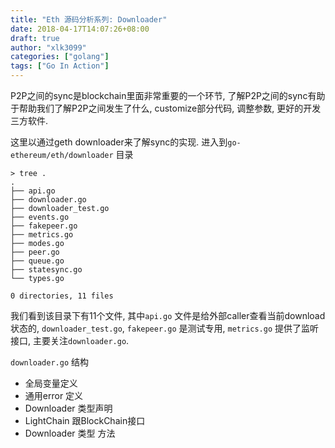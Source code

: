 ```yaml
---
title: "Eth 源码分析系列: Downloader"
date: 2018-04-17T14:07:26+08:00
draft: true
author: "xlk3099"
categories: ["golang"]
tags: ["Go In Action"]
---
```


P2P之间的sync是blockchain里面非常重要的一个环节, 了解P2P之间的sync有助于帮助我们了解P2P之间发生了什么, customize部分代码, 调整参数, 更好的开发三方软件. 

这里以通过geth downloader来了解sync的实现. 进入到`go-ethereum/eth/downloader` 目录

```
> tree .
.
├── api.go
├── downloader.go
├── downloader_test.go
├── events.go
├── fakepeer.go
├── metrics.go
├── modes.go
├── peer.go
├── queue.go
├── statesync.go
└── types.go

0 directories, 11 files

```
我们看到该目录下有11个文件, 其中`api.go` 文件是给外部caller查看当前download状态的, `downloader_test.go`, `fakepeer.go` 是测试专用, `metrics.go` 提供了监听接口, 主要关注`downloader.go`.

`downloader.go` 结构
* 全局变量定义
* 通用error 定义
* Downloader 类型声明
* LightChain 跟BlockChain接口
* Downloader 类型 方法

